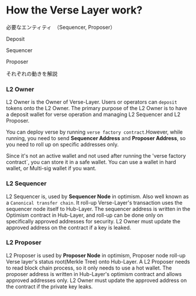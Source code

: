 # How the Verse Layer work?

必要なエンティティ　（Sequencer, Proposer）

Deposit

Sequencer

Proposer

それぞれの動きを解説


### **L2 Owner**

L2 Owner is the Owner of Verse-Layer. Users or operators can `deposit` tokens onto the L2 Owner. 
The primary purpose of the L2 Owner is to have a deposit wallet for verse operation and managing L2 Sequencer and L2 Proposer.

You can deploy verse by running `verse factory contract`.However, while running, you need to send **Sequencer Address** and **Proposer Address**, so you need to roll up on specific addresses only.

Since it's not an active wallet and not used after running the 'verse factory contract`, you can store it in a safe wallet.
You can use a wallet in hard wallet, or Multi-sig wallet if you want.

### **L2 Sequencer**

L2 Sequencer is, used by **Sequencer Node** in optimism. Also well known as a `Canonical transfer chain`. It roll-up Verse-Layer's transaction uses the sequencer node itself to Hub-Layer. The sequencer address is written in the Optimism contract in Hub-Layer, and roll-up can be done only on specifically approved addresses for security. L2 Owner must update the approved address on the contract if a key is leaked.

### **L2 Proposer**

L2 Proposer is used by **Proposer Node** in optimism, Proposer node roll-up Verse layer's status root(Merkle Tree) onto Hub-Layer. 
A L2 Proposer needs to read block chain process, so it only needs to use a hot wallet. The proposer address is written in Hub-Layer's optimism contract and allows approved addresses only. L2 Owner must update the approved address on the contract if the private key leaks. 
